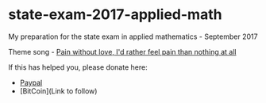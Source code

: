 # state-exam-2017-applied-math
My preparation for the state exam in applied mathematics - September 2017

Theme song - [Pain without love, I'd rather feel pain than nothing at all](https://www.youtube.com/watch?v=fksp8J73GUw)

If this has helped you, please donate here:
* [Paypal](https://paypal.me/NikolaYurukov)
* [BitCoin](Link to follow)
